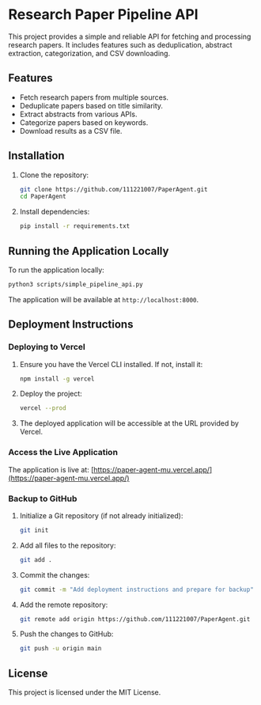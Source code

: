 # Research Paper Pipeline API

This project provides a simple and reliable API for fetching and processing research papers. It includes features such as deduplication, abstract extraction, categorization, and CSV downloading.

## Features
- Fetch research papers from multiple sources.
- Deduplicate papers based on title similarity.
- Extract abstracts from various APIs.
- Categorize papers based on keywords.
- Download results as a CSV file.

## Installation
1. Clone the repository:
   ```bash
   git clone https://github.com/111221007/PaperAgent.git
   cd PaperAgent
   ```
2. Install dependencies:
   ```bash
   pip install -r requirements.txt
   ```

## Running the Application Locally
To run the application locally:
```bash
python3 scripts/simple_pipeline_api.py
```

The application will be available at `http://localhost:8000`.

## Deployment Instructions

### Deploying to Vercel
1. Ensure you have the Vercel CLI installed. If not, install it:
   ```bash
   npm install -g vercel
   ```
2. Deploy the project:
   ```bash
   vercel --prod
   ```
3. The deployed application will be accessible at the URL provided by Vercel.

### Access the Live Application
The application is live at: [https://paper-agent-mu.vercel.app/](https://paper-agent-mu.vercel.app/)

### Backup to GitHub
1. Initialize a Git repository (if not already initialized):
   ```bash
   git init
   ```
2. Add all files to the repository:
   ```bash
   git add .
   ```
3. Commit the changes:
   ```bash
   git commit -m "Add deployment instructions and prepare for backup"
   ```
4. Add the remote repository:
   ```bash
   git remote add origin https://github.com/111221007/PaperAgent.git
   ```
5. Push the changes to GitHub:
   ```bash
   git push -u origin main
   ```

## License
This project is licensed under the MIT License.
